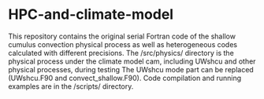 # HPC-and-climate-model
This repository contains the original serial Fortran code of the shallow cumulus convection physical process as well as heterogeneous codes calculated with different precisions.
The /src/physics/ directory is the physical process under the climate model cam, including UWshcu and other physical processes, during testing The UWshcu mode part can be replaced (UWshcu.F90 and convect_shallow.F90).
Code compilation and running examples are in the /scripts/ directory.
